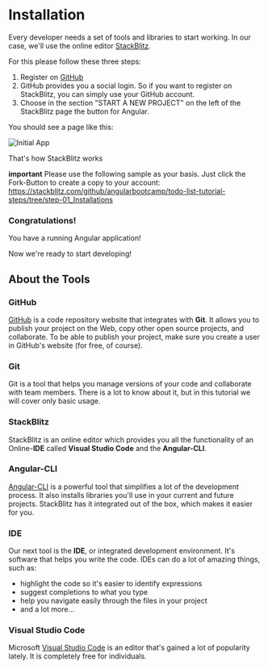 # Installation

Every developer needs a set of tools and libraries to start working. In our case, we'll use the online editor [StackBlitz](https://stackblitz.com/).

For this please follow these three steps:

1. Register on [GitHub](https://github.com)
2. GitHub provides you a social login. So if you want to register on StackBlitz, you can simply use your GitHub account.
3. Choose in the section "START A NEW PROJECT" on the left of the StackBlitz page the button for Angular.

You should see a page like this:

![Initial App](https://github.com/ng-girls/todo-list-tutorial/raw/stackblitz/assets/initial-app-stackblitz.png)

That's how StackBlitz works

**important**
Please use the following sample as your basis. Just click the Fork-Button to create a copy to your account:
https://stackblitz.com/github/angularbootcamp/todo-list-tutorial-steps/tree/step-01_Installations


### Congratulations!

You have a running Angular application!

Now we're ready to start developing!


## About the Tools

### GitHub

[GitHub](https://github.com/) is a code repository website that integrates with **Git**. It allows you to publish your project on the Web, copy other open source projects, and collaborate. To be able to publish your project, make sure you create a user in GitHub's website (for free, of course).

### Git

Git is a tool that helps you manage versions of your code and collaborate with team members. There is a lot to know about it, but in this tutorial we will cover only basic usage.

### StackBlitz

StackBlitz is an online editor which provides you all the functionality of an Online-**IDE** called **Visual Studio Code** and the **Angular-CLI**.

### Angular-CLI

[Angular-CLI](https://github.com/angular/angular-cli) is a powerful tool that simplifies a lot of the development process. It also installs libraries you'll use in your current and future projects. StackBlitz has it integrated out of the box, which makes it easier for you.

### IDE

Our next tool is the **IDE**, or integrated development environment. It's software that helps you write the code. IDEs can do a lot of amazing things, such as:

* highlight the code so it's easier to identify expressions
* suggest completions to what you type
* help you navigate easily through the files in your project
* and a lot more...

### Visual Studio Code
Microsoft [Visual Studio Code](https://code.visualstudio.com/) is an editor that's gained a lot of popularity lately. It is completely free for individuals.






